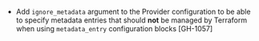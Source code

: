 * Add `ignore_metadata` argument to the Provider configuration to be able to specify metadata entries that should **not**
  be managed by Terraform when using `metadata_entry` configuration blocks [GH-1057]
